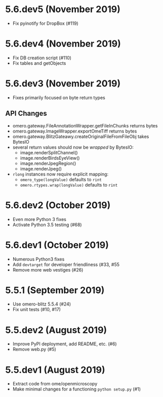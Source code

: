 # 5.6.dev5 (November 2019)

- Fix pyinotify for DropBox (#119)

# 5.6.dev4 (November 2019)

- Fix DB creation script (#110)
- Fix tables and getObjects

# 5.6.dev3 (November 2019)

- Fixes primarily focused on byte return types

## API Changes

- omero.gateway.FileAnnotationWrapper.getFileInChunks returns bytes
- omero.gateway.ImageWrapper.exportOmeTiff returns bytes
- omero.gateway.BlitzGateawy.createOriginalFileFromFileObj takes BytesIO
- several return values should now be _wrapped_ by BytesIO:
  - image.renderSplitChannel()
  - image.renderBirdsEyeView()
  - image.renderJpegRegion()
  - image.renderJpeg()
- `rlong` instances now require explicit mapping:
  - `omero_type(longValue)` defaults to `rint`
  - `omero.rtypes.wrap(longValue)` defaults to `rint`

# 5.6.dev2 (October 2019)

- Even more Python 3 fixes
- Activate Python 3.5 testing (#68)

# 5.6.dev1 (October 2019)

- Numerous Python3 fixes
- Add `devtarget` for developer friendliness (#33, #55
- Remove more web vestiges (#26)

# 5.5.1 (September 2019)

- Use omero-blitz 5.5.4 (#24)
- Fix unit tests (#10, #17)

# 5.5.dev2 (August 2019)

- Improve PyPI deployment, add README, etc. (#6)
- Remove web.py (#5)

# 5.5.dev1 (August 2019)

- Extract code from ome/openmicroscopy
- Make minimal changes for a functioning `python setup.py` (#1)
